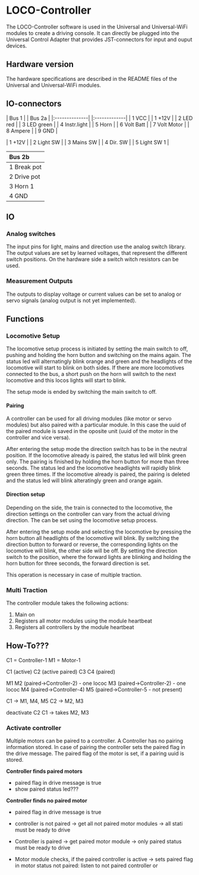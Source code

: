 # LOCO-Controller
The LOCO-Controller software is used in the Universal and Universal-WiFi modules to create a driving console. It can directly be plugged into the Universal Control Adapter that provides JST-connectors for input and ouput devices.

## Hardware version
The hardware specifications are described in the README files of the Universal and Universal-WiFi modules.

## IO-connectors
| Bus 1         | | Bus 2a       |
|:--------------| |:-------------|
| 1 VCC         | | 1 +12V       |
| 2 LED red     |
| 3 LED green   |
| 4 Instr.light |
| 5 Horn        |
| 6 Volt Batt   |
| 7 Volt Motor  |
| 8 Ampere      |
| 9 GND         |



| 1 +12V       |
| 2 Light SW   |
| 3 Mains SW   |
| 4 Dir. SW    |
| 5 Light SW 1 |

| Bus 2b      |
|:------------|
| 1 Break pot |
| 2 Drive pot |
| 3 Horn 1    |
| 4 GND       |

## IO

### Analog switches
The input pins for light, mains and direction use the analog switch library. The output values are set by learned voltages, that represent the different switch positions. On the hardware side a switch witch resistors can be used.

### Measurement Outputs
The outputs to display voltage or current values can be set to analog or servo signals (analog output is not yet implemented).

## Functions

### Locomotive Setup
The locomotive setup process is initiated by setting the main switch to off, pushing and holding the horn button and switching on the mains again. The status led will alternatingly blink orange and green and the headlights of the locomotive will start to blink on both sides. If there are more locomotives connected to the bus, a short push on the horn will switch to the next locomotive and this locos lights will start to blink.

The setup mode is ended by switching the main switch to off.

#### Pairing
A controller can be used for all driving modules (like motor or servo modules) but also paired with a particular module. In this case the uuid of the paired module is saved in the oposite unit (uuid of the motor in the controller and vice versa).

After entering the setup mode the direction switch has to be in the neutral position. If the locomotive already is paired, the status led will blink green only. The pairing is finished by holding the horn button for more than three seconds. The status led and the locomotive headlights will rapidly blink green three times. If the locomotive already is paired, the pairing is deleted and the status led will blink alteratingly green and orange again.

#### Direction setup
Depending on the side, the train is connected to the locomotive, the direction settings on the controller can vary from the actual driving direction. The can be set using the locomotive setup process.

After entering the setup mode and selecting the locomotive by pressing the horn button all headlights of the locomotive will blink. By switching the direction button to forward or reverse, the corresponding lights on the locomotive will blink, the other side will be off. By setting the direction switch to the position, where the forward lights are blinking and holding the horn button for three seconds, the forward direction is set.

This operation is necessary in case of multiple traction.

### Multi Traction
The controller module takes the following actions:

1. Main on
2. Registers all motor modules using the module heartbeat
3. Registers all controllers by the module heartbeat

## How-To???

C1 = Controller-1
M1 = Motor-1

C1 (active)
C2 (active paired)
C3
C4 (paired)

M1
M2 (paired->Controller-2) - one lococ
M3 (paired->Controller-2) - one lococ
M4 (paired->Controller-4)
M5 (paired->Controller-5 - not present)

C1 -> M1, M4, M5
C2 -> M2, M3

deactivate C2
C1 -> takes M2, M3

### Activate controller

Multiple motors can be paired to a controller. A Controller has no pairing information stored. In case of pairing the controller sets the paired flag in the drive message. The paired flag of the motor is set, if a pairing uuid is stored. 

**Controller finds paired motors**
* paired flag in drive message is true
* show paired status led???

**Controller finds no paired motor** 
* paired flag in drive message is true




* controller is not paired -> get all not paired motor modules -> all stati must be ready to drive
* Controller is paired -> get paired motor module -> only paired status must be ready to drive

* Motor module checks, if the paired controller is active -> sets paired flag in motor status
not paired: listen to not paired controller or 
